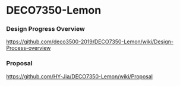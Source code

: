 # DECO7350-Lemon
### Design Progress Overview
https://github.com/deco3500-2019/DECO7350-Lemon/wiki/Design-Process-overview

### Proposal
https://github.com/HY-Jia/DECO7350-Lemon/wiki/Proposal
